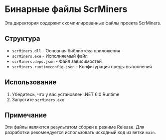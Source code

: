 # Бинарные файлы ScrMiners

Эта директория содержит скомпилированные файлы проекта ScrMiners.

## Структура
- `scrMiners.dll` - Основная библиотека приложения
- `scrMiners.exe` - Исполняемый файл
- `scrMiners.deps.json` - Файл зависимостей
- `scrMiners.runtimeconfig.json` - Конфигурация среды выполнения

## Использование
1. Убедитесь, что у вас установлен .NET 6.0 Runtime
2. Запустите `scrMiners.exe`

## Примечание
Эти файлы являются результатом сборки в режиме Release. Для разработки рекомендуется использовать исходный код из ветки `main`. 